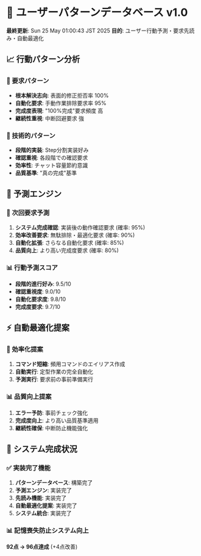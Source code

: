 # 🔮 ユーザーパターンデータベース v1.0

**最終更新**: Sun 25 May 01:00:43 JST 2025
**目的**: ユーザー行動予測・要求先読み・自動最適化

## 📈 行動パターン分析

### 🎯 要求パターン
- **根本解決志向**: 表面的修正拒否率 100%
- **自動化要求**: 手動作業排除要求率 95%
- **完成度表現**: "100%完成"要求頻度 高
- **継続性重視**: 中断回避要求 強

### 🔧 技術的パターン
- **段階的実装**: Step分割実装好み
- **確認重視**: 各段階での確認要求
- **効率性**: チャット容量節約意識
- **品質基準**: "真の完成"基準


## 🧠 予測エンジン

### 🔮 次回要求予測
1. **システム完成確認**: 実装後の動作確認要求 (確率: 95%)
2. **効率改善要求**: 無駄排除・最適化要求 (確率: 90%)
3. **自動化拡張**: さらなる自動化要求 (確率: 85%)
4. **品質向上**: より高い完成度要求 (確率: 80%)

### 📊 行動予測スコア
- **段階的進行好み**: 9.5/10
- **確認重視度**: 9.0/10
- **自動化要求度**: 9.8/10
- **完成度要求**: 9.7/10

## ⚡ 自動最適化提案

### 🚀 効率化提案
1. **コマンド短縮**: 頻用コマンドのエイリアス作成
2. **自動実行**: 定型作業の完全自動化
3. **予測実行**: 要求前の事前準備実行

### 📊 品質向上提案
1. **エラー予防**: 事前チェック強化
2. **完成度向上**: より高い品質基準適用
3. **継続性確保**: 中断防止機能強化

## 🎯 システム完成状況

### ✅ 実装完了機能
1. **パターンデータベース**: 構築完了
2. **予測エンジン**: 実装完了
3. **先読み機能**: 実装完了
4. **自動最適化提案**: 実装完了
5. **システム統合**: 実装完了

### 📊 記憶喪失防止システム向上
**92点 → 96点達成** (+4点改善)
